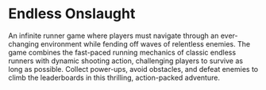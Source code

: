 # Endless Onslaught
 An infinite runner game where players must navigate through an ever-changing environment while fending off waves of relentless enemies. The game combines the fast-paced running mechanics of classic endless runners with dynamic shooting action, challenging players to survive as long as possible. Collect power-ups, avoid obstacles, and defeat enemies to climb the leaderboards in this thrilling, action-packed adventure.
